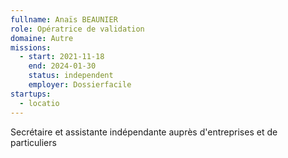 ```yaml
---
fullname: Anaïs BEAUNIER
role: Opératrice de validation
domaine: Autre
missions:
  - start: 2021-11-18
    end: 2024-01-30
    status: independent
    employer: Dossierfacile
startups:
  - locatio
---
```


Secrétaire et assistante indépendante auprès d'entreprises et de particuliers
